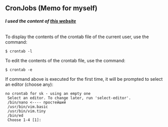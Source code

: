 ## CronJobs (Memo for myself) 
###### ***I used the content of [this website](https://crontab.guru/crontab.5.html)***

To display the contents of the crontab file of the current user, use the command:
```
$ crontab -l 
```
To edit the contents of the crontab file, use the command:
```
$ crontab -e 
```
If command above is executed for the first time, it will be prompted to select an editor (choose any):
```
no crontab for sk - using an empty one
 Select an editor. To change later, run 'select-editor'.
 /bin/nano <---- простейший
 /usr/bin/vim.basic
 /usr/bin/vim.tiny
 /bin/ed 
 Choose 1-4 [1]:
 ```

